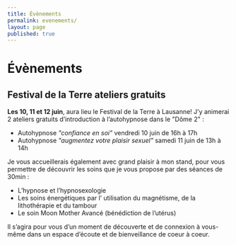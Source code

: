 ```yaml
---
title: Évènements
permalink: evenements/
layout: page
published: true
---
```


# Évènements

## Festival de la Terre ateliers gratuits

**<i class="fa fa-calendar"></i> Les 10, 11 et 12 juin**, aura lieu le Festival de la Terre à Lausanne! J’y animerai 2 ateliers gratuits d’introduction à l’autohypnose dans le "Dôme 2" :

- Autohypnose *"confiance en soi"* vendredi 10 juin de 16h à 17h
- Autohypnose *"augmentez votre plaisir sexuel"* samedi 11 juin de 13h à 14h

Je vous accueillerais également avec grand plaisir à mon stand, pour vous permettre de découvrir les soins que je vous propose par des séances de 30min :

- L’hypnose et l’hypnosexologie
- Les soins énergétiques par l’ utilisation du magnétisme, de la lithothérapie et du tambour
- Le soin Moon Mother Avancé (bénédiction de l’utérus)

Il s’agira pour vous d’un moment de découverte et de connexion à vous-même dans un espace d’écoute et de bienveillance de coeur à coeur.
